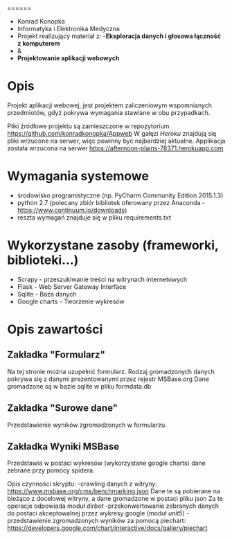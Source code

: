 ======
- Konrad Konopka
- Informatyka i Elektronika Medyczna
- Projekt realizujący materiał z:
 -**Eksploracja danych i głosowa łączność z komputerem**
- &
- **Projektowanie aplikacji webowych**

Opis
==============

Projekt aplikacji webowej, jest projektem zaliczeniowym wspomnianych przedmiotów, gdyż pokrywa wymagania stawiane w obu przypadkach.

Pliki źródłowe projektu są zamieszczone w repozytorium https://github.com/konradkonopka/Appweb
W gałęzi *Heroku* znajdują się pliki wrzucone na serwer, więc powinny być najbardziej aktualne.
Applikacja została wrzucona na serwer https://afternoon-plains-78371.herokuapp.com

Wymagania systemowe
==============
- środowisko programistyczne (np. PyCharm Community Edition 2015.1.3)
- python 2.7 (polecany zbiór bibliotek oferowany przez Anaconda - https://www.continuum.io/downloads)
- reszta wymagań znajduje się w pliku requirements.txt

Wykorzystane zasoby (frameworki, biblioteki...)
==============

- Scrapy - przeszukiwanie treści na witrynach internetowych
- Flask - Web Server Gateway Interface
- Sqlite - Baza danych
- Google charts - Tworzenie wykresów


Opis zawartości
==============
Zakładka "Formularz"
--------------

Na tej stronie można uzupełnić formularz. Rodzaj gromadzonych danych pokrywa się z danymi prezentowanymi przez
rejestr MSBase.org Dane gromadzone są w bazie sqlite w pliku formdata.db

Zakładka "Surowe dane"
--------------

Przedstawienie wyników zgromadzonych w formularzu.

Zakładka Wyniki MSBase
--------------
Przedstawia w postaci wykresów (wykorzystane google charts) dane zebrane przy pomocy spidera.

Opis czynności skryptu:
-crawling danych z witryny: https://www.msbase.org/cms/benchmarking.json
    Dane te są pobierane na bieżąco z docelowej witryny, a dane gromadzone w postaci pliku json
    Za te operacje odpowiada moduł *dirbot*
-przekonwertowanie zebranych danych do postaci akceptowalnej przez wykresy google (moduł *unit5*)
-przedstawienie zgromadzonych wyników za pomocą piechart:
    https://developers.google.com/chart/interactive/docs/gallery/piechart

